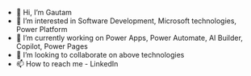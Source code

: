 - 👋 Hi, I’m Gautam
- 👀 I’m interested in Software Development, Microsoft technologies, Power Platform
- 🌱 I’m currently working on Power Apps, Power Automate, AI Builder, Copilot, Power Pages
- 💞️ I’m looking to collaborate on above technologies
- 📫 How to reach me - LinkedIn

<!---
gavasthisp/gavasthisp is a ✨ special ✨ repository because its `README.md` (this file) appears on your GitHub profile.
You can click the Preview link to take a look at your changes.
--->
